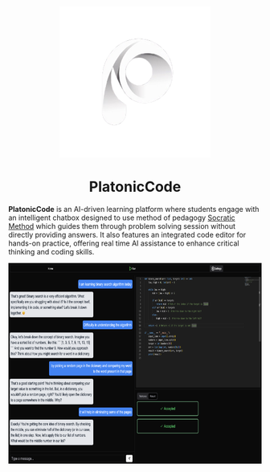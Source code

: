<div align="center">
  <img src="public/logo.png" width="300" height="300" />
</div>
<div align="center">
  <h1>PlatonicCode</h1>
</div>

**PlatonicCode** is an AI-driven learning platform where students engage with an intelligent chatbox designed to use method of pedagogy [Socratic Method](https://en.wikipedia.org/wiki/Socratic_method) which guides them through problem solving session without directly providing answers. It also features an integrated code editor for hands-on practice, offering real time AI assistance to enhance critical thinking and coding skills.

<div align="center">
  <img src="public/AppImage.png" height="400" width="800" />
</div>
